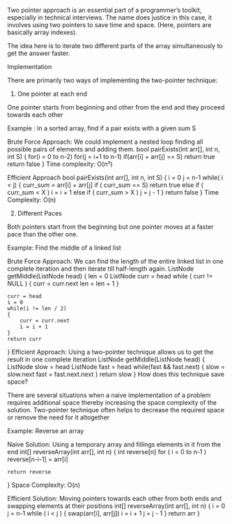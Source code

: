 Two pointer approach is an essential part of a programmer’s toolkit, especially in technical interviews. The name does justice in this case, it involves using two pointers to save time and space. (Here, pointers are basically array indexes).

The idea here is to iterate two different parts of the array simultaneously to get the answer faster.

Implementation

There are primarily two ways of implementing the two-pointer technique:

1. One pointer at each end

One pointer starts from beginning and other from the end and they proceed towards each other

Example : In a sorted array, find if a pair exists with a given sum S

Brute Force Approach: We could implement a nested loop finding all possible pairs of elements and adding them.
bool pairExists(int arr[], int n, int S)
{
    for(i = 0 to n-2)
        for(j = i+1 to n-1)
            if(arr[i] + arr[j] == S)
                return true
    return false
}
Time complexity: O(n²)

Efficient Approach
bool pairExists(int arr[], int n, int S)
{
    i = 0
    j = n-1
    while( i < j)
    {
        curr_sum = arr[i] + arr[j]
        if ( curr_sum == S)
            return true
        else if ( curr_sum < X )
            i = i + 1
        else if ( curr_sum > X )
            j = j - 1
    }
    return false
}
Time Complexity: O(n)

2. Different Paces

Both pointers start from the beginning but one pointer moves at a faster pace than the other one.

Example: Find the middle of a linked list

Brute Force Approach: We can find the length of the entire linked list in one complete iteration and then iterate till half-length again.
ListNode getMiddle(ListNode head)
{
    len = 0
    ListNode curr = head
    while ( curr != NULL )
    {
        curr = curr.next
        len = len + 1
    }
    
    curr = head
    i = 0
    while(i != len / 2)
    {
        curr = curr.next
        i = i + 1
    }
    return curr
}
Efficient Approach: Using a two-pointer technique allows us to get the result in one complete iteration
ListNode getMiddle(ListNode head)
{
    ListNode slow = head
    ListNode fast = head
   while(fast && fast.next)
    {
        slow = slow.next
        fast = fast.next.next
    }
   return slow
}
How does this technique save space?

There are several situations when a naive implementation of a problem requires additional space thereby increasing the space complexity of the solution. Two-pointer technique often helps to decrease the required space or remove the need for it altogether

Example: Reverse an array

Naive Solution: Using a temporary array and fillings elements in it from the end
int[] reverseArray(int arr[], int n)
{
    int reverse[n]
   for ( i = 0 to n-1 )
        reverse[n-i-1] = arr[i]
    
    return reverse
}
Space Complexity: O(n)

Efficient Solution: Moving pointers towards each other from both ends and swapping elements at their positions
int[] reverseArray(int arr[], int n)
{
    i = 0
    j = n-1
   while ( i < j )
    {
        swap(arr[i], arr[j])
        i = i + 1
        j = j - 1
    }
   return arr
}